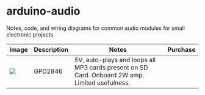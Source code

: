 # arduino-audio
Notes, code, and wiring diagrams for common audio modules for small electronic projects


| Image | Description | Notes  | Purchase |
| -------------- | ------------- | ------------- | ------------- |
| ![](https://sc04.alicdn.com/kf/HTB1ef5LKpXXXXXsXVXXq6xXFXXXs.jpg) | GPD2846 | 5V, auto-plays and loops all MP3 cards present on SD Card. Onboard 2W amp. Limited usefulness.  |  |

